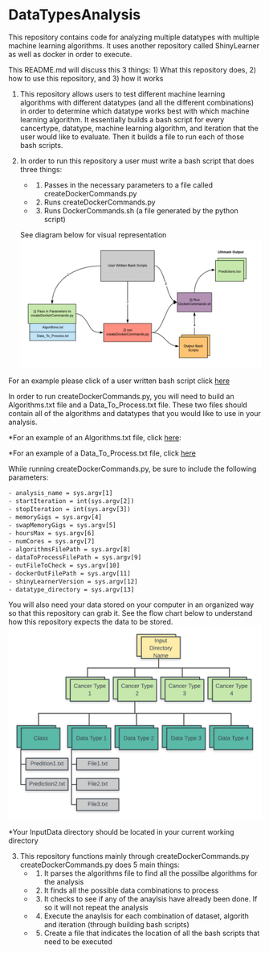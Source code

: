 # DataTypesAnalysis
This repository contains code for analyzing multiple datatypes with multiple machine learning algorithms.
It uses another repository called ShinyLearner as well as docker in order to execute.

This README.md will discuss this 3 things: 1) What this repository does, 2) how to use this repository, and 3) how it works

1) This repository allows users to test different machine learning algorithms with different datatypes (and all the different combinations) in order to determine which datatype works best with which machine learning algorithm. It essentially builds a bash script for every cancertype, datatype, machine learning algorithm, and iteration that the user would like to evaluate. Then it builds a file to run each of those bash scripts.

2) In order to run this repository a user must write a bash script that does three things:
    - 1) Passes in the necessary parameters to a file called createDockerCommands.py
    - 2) Runs createDockerCommands.py
    - 3) Runs DockerCommands.sh (a file generated by the python script)
    
   See diagram below for visual representation
  ![](Images/DataTypesAnalysisFlowChart.png)

  For an example please click of a user written bash script click [here](https://github.com/natemella/DataTypesAnalysis/blob/master/Examples/exe_analysis_example)
  
  In order to run createDockerCommands.py, you will need to build an Algorithms.txt file
  and a Data_To_Process.txt file. These two files should contain all of the algorithms and
  datatypes that you would like to use in your analysis.
    
  *For an example of an Algorithms.txt file, click [here](https://github.com/natemella/DataTypesAnalysis/blob/master/Examples/Algorithms.example.txt):
  
  *For an example of a Data_To_Process.txt file, click [here](https://github.com/DataTypesAnalysis/edit/master/Examples/Data_To_Process.example.txt)
  
  While running createDockerCommands.py, be sure to include the following parameters:
  
    - analysis_name = sys.argv[1]
    - startIteration = int(sys.argv[2])
    - stopIteration = int(sys.argv[3])
    - memoryGigs = sys.argv[4]
    - swapMemoryGigs = sys.argv[5]
    - hoursMax = sys.argv[6]
    - numCores = sys.argv[7]
    - algorithmsFilePath = sys.argv[8]
    - dataToProcessFilePath = sys.argv[9]
    - outFileToCheck = sys.argv[10]
    - dockerOutFilePath = sys.argv[11]
    - shinyLearnerVersion = sys.argv[12]
    - datatype_directory = sys.argv[13]

  You will also need your data stored on your computer in an organized way so that this repository can grab it. 
  See the flow chart  below to understand how this repository expects the data to be stored.
  ![](Images/Input_Flow_Chart.png)

  *Your InputData directory should be located in your current working directory
  
3) This repository functions mainly through createDockerCommands.py
   createDockerCommands.py does 5 main things:
    - 1) It parses the algorithms file to find all the possilbe algorithms for the analysis
    - 2) It finds all the possible data combinations to process
    - 3) It checks to see if any of the anaylsis have already been done. If so it will not repeat the analysis
    - 4) Execute the anaylsis for each combination of dataset, algorith and iteration (through building bash scripts)
    - 5) Create a file that indicates the location of all the bash scripts that need to be executed
    
 


